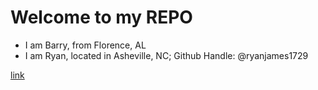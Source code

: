 # Welcome to my REPO

- I am Barry, from Florence, AL
- I am Ryan, located in Asheville, NC; Github Handle: @ryanjames1729

[link](link)

